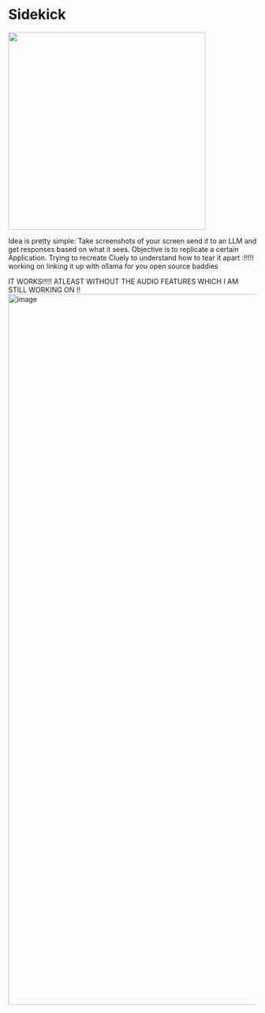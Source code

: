 # Sidekick
<img width="400"  src="https://github.com/user-attachments/assets/19d62006-ed38-46c1-8519-38cfb554110c" />

Idea is pretty simple: Take screenshots of your screen send it to an LLM and get responses based on what it sees. Objective is to replicate a certain Application. Trying to recreate Cluely to understand how to tear it apart :!!!!!
working on linking it up with ollama for you open source baddies

IT WORKS!!!!! ATLEAST WITHOUT THE AUDIO FEATURES WHICH I AM STILL WORKING ON !!
<img width="1440" alt="image" src="https://github.com/user-attachments/assets/e16b2b25-3b7f-41d8-bed1-d2537d08e2f2" />

